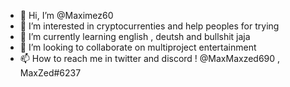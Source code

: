 - 👋 Hi, I’m @Maximez60
- 👀 I’m interested in cryptocurrenties and help peoples for trying
- 🌱 I’m currently learning english , deutsh and bullshit jaja 
- 💞️ I’m looking to collaborate on multiproject entertainment 
- 📫 How to reach me in twitter and discord ! @MaxMaxzed690 , MaxZed#6237

<!---
Maximez60/Maximez60 is a ✨ special ✨ repository because its `README.md` (this file) appears on your GitHub profile.
You can click the Preview link to take a look at your changes.
--->
